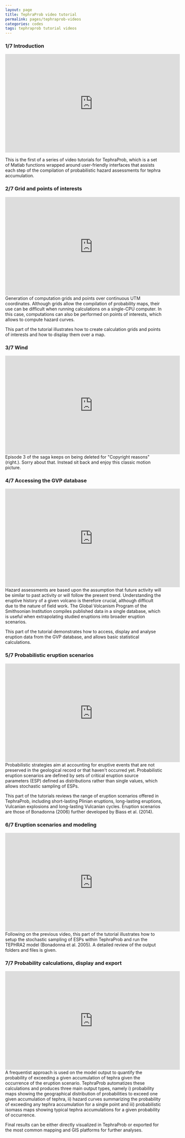 ```yaml
---
layout: page
title: TephraProb video tutorial
permalink: pages/tephraprob-videos
categories: codes
tags: tephraprob tutorial videos
---
```


### 1/7 Introduction
<div class="videoFrame">
<iframe width="560" height="315" src="https://www.youtube.com/embed/ggHHLBKBLn8?rel=0&amp;showinfo=0" frameborder="0" allowfullscreen></iframe>
</div>

This is the first of a series of video tutorials for TephraProb, which is a set of Matlab functions wrapped around user-friendly interfaces that assists each step of the compilation of probabilistic hazard assessments for tephra accumulation.

### 2/7 Grid and points of interests
<div class="videoFrame">
<iframe width="560" height="315" src="https://www.youtube.com/embed/dgo2bZXKv0U?rel=0&amp;showinfo=0" frameborder="0" allowfullscreen></iframe>
</div>
Generation of computation grids and points over continuous UTM coordinates. Although grids allow the compilation of probability maps, their use can be difficult when running calculations on a single-CPU computer. In this case, computations can also be performed on points of interests, which allows to compute hazard curves. 

This part of the tutorial illustrates how to create calculation grids and points of interests and how to display them over a map.

### 3/7 Wind
<div class="videoFrame">
<iframe width="560" height="315" src="https://www.youtube.com/embed/zZ-oafGPkqg?rel=0&amp;showinfo=0&amp;start=3" frameborder="0" allowfullscreen></iframe></div>
Episode 3 of the saga keeps on being deleted for "Copyright reasons" (right.). Sorry about that. Instead sit back and enjoy this classic motion picture.

### 4/7 Accessing the GVP database
<div class="videoFrame">
<iframe width="560" height="315" src="https://www.youtube.com/embed/WgpZe8MXdM0?rel=0&amp;showinfo=0" frameborder="0" allowfullscreen></iframe>
</div>
Hazard assessments are based upon the assumption that future activity will be similar to past activity or will follow the present trend. Understanding the eruptive history of a given volcano is therefore crucial, although difficult due to the nature of field work. The Global Volcanism Program of the Smithsonian Institution compiles published  data in a single database, which is useful when extrapolating studied eruptions into broader eruption scenarios.

This part of the tutorial demonstrates how to access, display and analyse eruption data from the GVP database, and allows basic statistical calculations.

### 5/7 Probabilistic eruption scenarios
<div class="videoFrame">
<iframe width="560" height="315" src="https://www.youtube.com/embed/x6rHXq87t8I?rel=0&amp;showinfo=0" frameborder="0" allowfullscreen></iframe>
</div>
Probabilistic strategies aim at accounting for eruptive events that are not preserved in the geological record or that haven't occurred yet. Probabilistic eruption scenarios are defined by sets of critical eruption source parameters (ESP) defined as distributions rather than single values, which allows stochastic sampling of ESPs.

This part of the tutorials reviews the range of eruption scenarios offered in TephraProb, including short-lasting Plinian eruptions, long-lasting eruptions, Vulcanian explosions and long-lasting Vulcanian cycles. Eruption scenarios are those of Bonadonna (2006) further developed by Biass et al. (2014).


### 6/7 Eruption scenarios and modeling
<div class="videoFrame">
<iframe width="560" height="315" src="https://www.youtube.com/embed/x4PdQuVfH5E?rel=0&amp;showinfo=0" frameborder="0" allowfullscreen></iframe>
</div>
Following on the previous video, this part of the tutorial illustrates how to setup the stochastic sampling of ESPs within TephraProb and run the TEPHRA2 model (Bonadonna et al. 2005). A detailed review of the output folders and files is given.

### 7/7 Probability calculations, display and export
<div class="videoFrame">
<iframe width="560" height="315" src="https://www.youtube.com/embed/0n1n0p_RHN0?rel=0&amp;showinfo=0" frameborder="0" allowfullscreen></iframe>
</div>
A frequentist approach is used on the model output to quantify the probability of exceeding a given accumulation of tephra given the occurrence of the eruption scenario. TephraProb automatizes these calculations and produces three main output types, namely i) probability maps showing the geographical distribution of probabilities to exceed one given accumulation of tephra, ii) hazard curves summarizing the probability of exceeding any tephra accumulation for a single point and iii) probabilistic isomass maps showing typical tephra accumulations for a given probability of occurrence.

Final results can be either directly visualized in TephraProb or exported for the most common mapping and GIS platforms for further analyses.